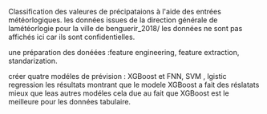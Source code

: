 Classification  des valeures de précipataions à l'aide des entrées météorlogiques. les données issues de la direction générale de lamétéorlogie pour la ville de benguerir_2018/ les données ne sont pas affichés ici car ils sont confidentielles.

une préparation des donéées :feature engineering, feature extraction, standarization.

créer quatre  modéles de prévision : XGBoost et FNN, SVM , lgistic regression  les résultats montrant que le modele XGBoost  a fait des réslatats mieux que leas autres modéles  cela due au fait que XGBoost est le meilleure pour les données tabulaire.

